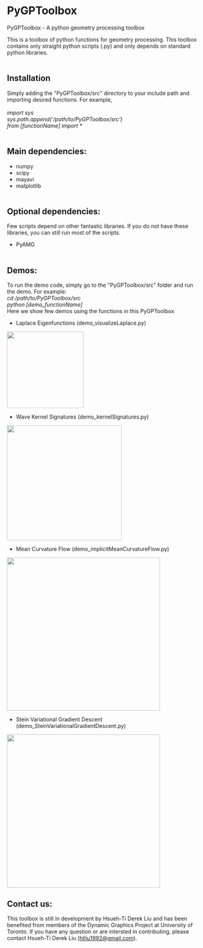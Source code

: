 # PyGPToolbox
PyGPToolbox - A python geometry processing toolbox

This is a toolbox of python functions for geometry processing. This toolbox contains only straight python scripts (.py) and only depends on standard python libraries. <br /><br />

## Installation 
Simply adding the "PyGPToolbox/src" directory to your include path and importing desired functions. For example,<br /><br />
_import sys_ <br />
_sys.path.append('/path/to/PyGPToolbox/src')_<br />
_from [functionName] import *_<br /><br />

## Main dependencies: <br />
- numpy<br />
- scipy<br />
- mayavi<br />
- matplotlib<br /><br />

## Optional dependencies: <br />
Few scripts depend on other fantastic libraries. If you do not have these libraries, you can still run most of the scripts. <br />
- PyAMG <br /><br />

## Demos: <br />
To run the demo code, simply go to the "PyGPToolbox/src" folder and run the demo. For example: <br />
_cd /path/to/PyGPToolbox/src_<br />
_python [demo_functionName]_<br />
Here we show few demos using the functions in this PyGPToolbox<br />
- Laplace Eigenfunctions (demo_visualizeLaplace.py)<br />
<img src="https://github.com/htliu1992/PyGPToolbox/raw/master/figures/LaplaceModes.gif" width = "200"/>

- Wave Kernel Signatures (demo_kernelSignatures.py)<br />
<img src="https://github.com/htliu1992/PyGPToolbox/raw/master/figures/WKS.gif" width = "300"/>

- Mean Curvature Flow (demo_implicitMeanCurvatureFlow.py)<br />
<img src="https://github.com/htliu1992/PyGPToolbox/raw/master/figures/implicitMCF.gif" width = "400"/>

- Stein Variational Gradient Descent (demo_SteinVariationalGradientDescent.py)<br />
<img src="https://github.com/htliu1992/PyGPToolbox/raw/master/figures/SVGD.gif" width = "400"/>

## Contact us:<br />
This toolbox is still in development by Hsueh-Ti Derek Liu and has been benefited from members of the Dynamic Graphics Project at University of Toronto. If you have any question or are intersted in contributing, please contact Hsueh-Ti Derek Liu (htliu1992@gmail.com).
